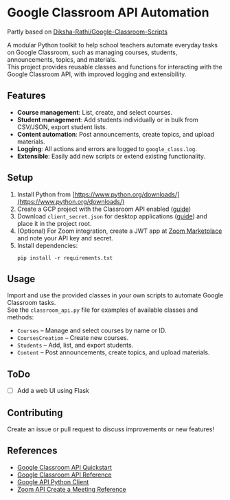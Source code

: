 # Google Classroom API Automation

Partly based on [Diksha-Rathi/Google-Classroom-Scripts](https://github.com/Diksha-Rathi/Google-Classroom-Scripts)

A modular Python toolkit to help school teachers automate everyday tasks on Google Classroom, such as managing courses, students, announcements, topics, and materials.  
This project provides reusable classes and functions for interacting with the Google Classroom API, with improved logging and extensibility.

## Features

- **Course management**: List, create, and select courses.
- **Student management**: Add students individually or in bulk from CSV/JSON, export student lists.
- **Content automation**: Post announcements, create topics, and upload materials.
- **Logging**: All actions and errors are logged to `google_class.log`.
- **Extensible**: Easily add new scripts or extend existing functionality.

## Setup

1. Install Python from [https://www.python.org/downloads/](https://www.python.org/downloads/)
2. Create a GCP project with the Classroom API enabled ([guide](https://developers.google.com/workspace/guides/create-project))
3. Download `client_secret.json` for desktop applications ([guide](https://developers.google.com/workspace/guides/create-credentials)) and place it in the project root.
4. (Optional) For Zoom integration, create a JWT app at [Zoom Marketplace](https://marketplace.zoom.us/develop/create) and note your API key and secret.
5. Install dependencies:  
   ```
   pip install -r requirements.txt
   ```

## Usage

Import and use the provided classes in your own scripts to automate Google Classroom tasks.  
See the `classroom_api.py` file for examples of available classes and methods:

- `Courses` – Manage and select courses by name or ID.
- `CoursesCreation` – Create new courses.
- `Students` – Add, list, and export students.
- `Content` – Post announcements, create topics, and upload materials.

## ToDo

- [ ] Add a web UI using Flask

## Contributing

Create an issue or pull request to discuss improvements or new features!

## References

- [Google Classroom API Quickstart](https://developers.google.com/classroom/quickstart/python)
- [Google Classroom API Reference](https://developers.google.com/classroom/reference/rest)
- [Google API Python Client](https://googleapis.github.io/google-api-python-client/docs/dyn/classroom_v1.courses.html)
- [Zoom API Create a Meeting Reference](https://developers.zoom.us/docs/api/meetings/#tag/meetings/POST/users/{userId}/meetings)